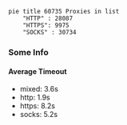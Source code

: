 
```mermaid
pie title 60735 Proxies in list
    "HTTP" : 28087
    "HTTPS": 9975
    "SOCKS" : 30734
```

### Some Info
#### Average Timeout

- mixed: 3.6s
- http: 1.9s
- https: 8.2s
- socks: 5.2s